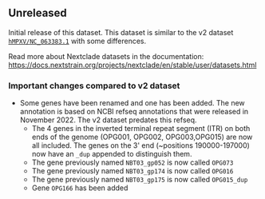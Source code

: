 ## Unreleased

Initial release of this dataset. This dataset is similar to the v2 dataset [`hMPXV/NC_063383.1`](https://github.com/nextstrain/nextclade_data/tree/2023-08-17--15-51-24--UTC/data/datasets/hMPXV/references/NC_063383.1/versions/2023-08-01T12%3A00%3A00Z/files) with some differences.

Read more about Nextclade datasets in the documentation: https://docs.nextstrain.org/projects/nextclade/en/stable/user/datasets.html

### Important changes compared to v2 dataset

- Some genes have been renamed and one has been added. The new annotation is based on NCBI refseq annotations that were released in November 2022. The v2 dataset predates this refseq.
  - The 4 genes in the inverted terminal repeat segment (ITR) on both ends of the genome (OPG001, OPG002, OPG003,OPG015) are now all included. The genes on the 3' end (~positions 190000-197000) now have an `_dup` appended to distinguish them.
  - The gene previously named `NBT03_gp052` is now called `OPG073`
  - The gene previously named `NBT03_gp174` is now called `OPG016`
  - The gene previously named `NBT03_gp175` is now called `OPG015_dup`
  - Gene `OPG166` has been added
